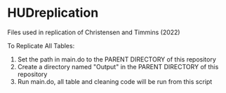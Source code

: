 # HUDreplication
Files used in replication of Christensen and Timmins (2022)

To Replicate All Tables:

1. Set the path in main.do to the PARENT DIRECTORY of this repository
2. Create a directory named "Output" in the PARENT DIRECTORY of this repository
3. Run main.do, all table and cleaning code will be run from this script
